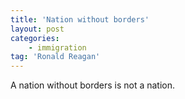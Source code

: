 ```yaml
---
title: 'Nation without borders'
layout: post
categories:
    - immigration
tag: 'Ronald Reagan'
---
```


A nation without borders is not a nation.